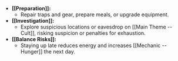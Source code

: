- **[[Preparation]]:**
    - Repair traps and gear, prepare meals, or upgrade equipment.
- **[[Investigation]]:**
    - Explore suspicious locations or eavesdrop on [[Main Theme -- Cult]], risking suspicion or penalties for exhaustion.
- **[[Balance Risks]]:**
    - Staying up late reduces energy and increases [[Mechanic -- Hunger]] the next day.
